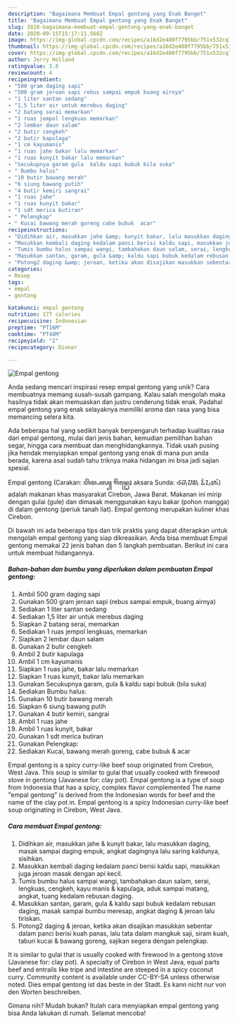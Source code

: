 ```yaml
---
description: "Bagaimana Membuat Empal gentong yang Enak Banget"
title: "Bagaimana Membuat Empal gentong yang Enak Banget"
slug: 3810-bagaimana-membuat-empal-gentong-yang-enak-banget
date: 2020-09-15T15:17:11.568Z
image: https://img-global.cpcdn.com/recipes/a16d2e480f7795bb/751x532cq70/empal-gentong-foto-resep-utama.jpg
thumbnail: https://img-global.cpcdn.com/recipes/a16d2e480f7795bb/751x532cq70/empal-gentong-foto-resep-utama.jpg
cover: https://img-global.cpcdn.com/recipes/a16d2e480f7795bb/751x532cq70/empal-gentong-foto-resep-utama.jpg
author: Jerry Holland
ratingvalue: 3.8
reviewcount: 4
recipeingredient:
- "500 gram daging sapi"
- "500 gram jeroan sapi rebus sampai empuk buang airnya"
- "1 liter santan sedang"
- "1,5 liter air untuk merebus daging"
- "2 batang serai memarkan"
- "1 ruas jempol lengkuas memarkan"
- "2 lembar daun salam"
- "2 butir cengkeh"
- "2 butir kapulaga"
- "1 cm kayumanis"
- "1 ruas jahe bakar lalu memarkan"
- "1 ruas kunyit bakar lalu memarkan"
- "Secukupnya garam gula  kaldu sapi bubuk bila suka"
- " Bumbu halus"
- "10 butir bawang merah"
- "6 siung bawang putih"
- "4 butir kemiri sangrai"
- "1 ruas jahe"
- "1 ruas kunyit bakar"
- "1 sdt merica butiran"
- " Pelengkap"
- " Kucai bawang merah goreng cabe bubuk  acar"
recipeinstructions:
- "Didihkan air, masukkan jahe &amp; kunyit bakar, lalu masukkan daging, masak sampai daging empuk, angkat dagingnya lalu saring kaldunya, sisihkan."
- "Masukkan kembali daging kedalam panci berisi kaldu sapi, masukkan juga jeroan masak dengan api kecil."
- "Tumis bumbu halus sampai wangi, tambahakan daun salam, serai, lengkuas, cengkeh, kayu manis &amp; kapulaga, aduk sampai matang, angkat, tuang kedalam rebusan daging."
- "Masukkan santan, garam, gula &amp; kaldu sapi bubuk kedalam rebusan daging, masak sampai bumbu meresap, angkat daging &amp; jeroan lalu tiriskan."
- "Potong2 daging &amp; jeroan, ketika akan disajikan masukkan sebentar dalam panci berisi kuah panas, lalu tata dalam mangkuk saji, siram kuah, taburi kucai &amp; bawang goreng, sajikan segera dengan pelengkap."
categories:
- Resep
tags:
- empal
- gentong

katakunci: empal gentong 
nutrition: 177 calories
recipecuisine: Indonesian
preptime: "PT16M"
cooktime: "PT48M"
recipeyield: "2"
recipecategory: Dinner

---
```



![Empal gentong](https://img-global.cpcdn.com/recipes/a16d2e480f7795bb/751x532cq70/empal-gentong-foto-resep-utama.jpg)

Anda sedang mencari inspirasi resep empal gentong yang unik? Cara membuatnya memang susah-susah gampang. Kalau salah mengolah maka hasilnya tidak akan memuaskan dan justru cenderung tidak enak. Padahal empal gentong yang enak selayaknya memiliki aroma dan rasa yang bisa memancing selera kita.

Ada beberapa hal yang sedikit banyak berpengaruh terhadap kualitas rasa dari empal gentong, mulai dari jenis bahan, kemudian pemilihan bahan segar, hingga cara membuat dan menghidangkannya. Tidak usah pusing jika hendak menyiapkan empal gentong yang enak di mana pun anda berada, karena asal sudah tahu triknya maka hidangan ini bisa jadi sajian spesial.

Empal gentong (Carakan: ꦲꦼꦩ꧀ꦥꦭ꧀ ꦒꦼꦤ꧀ꦛꦺꦴꦁ aksara Sunda: ᮈᮙ᮪ᮕᮜ᮪ ᮍᮨᮔ᮪ᮒᮧᮀ) adalah makanan khas masyarakat Cirebon, Jawa Barat. Makanan ini mirip dengan gulai (gule) dan dimasak menggunakan kayu bakar (pohon mangga) di dalam gentong (periuk tanah liat). Empal gentong merupakan kuliner khas Cirebon.


Di bawah ini ada beberapa tips dan trik praktis yang dapat diterapkan untuk mengolah empal gentong yang siap dikreasikan. Anda bisa membuat Empal gentong memakai 22 jenis bahan dan 5 langkah pembuatan. Berikut ini cara untuk membuat hidangannya.

<!--inarticleads1-->

##### Bahan-bahan dan bumbu yang diperlukan dalam pembuatan Empal gentong:

1. Ambil 500 gram daging sapi
1. Gunakan 500 gram jeroan sapi (rebus sampai empuk, buang airnya)
1. Sediakan 1 liter santan sedang
1. Sediakan 1,5 liter air untuk merebus daging
1. Siapkan 2 batang serai, memarkan
1. Sediakan 1 ruas jempol lengkuas, memarkan
1. Siapkan 2 lembar daun salam
1. Gunakan 2 butir cengkeh
1. Ambil 2 butir kapulaga
1. Ambil 1 cm kayumanis
1. Siapkan 1 ruas jahe, bakar lalu memarkan
1. Siapkan 1 ruas kunyit, bakar lalu memarkan
1. Gunakan Secukupnya garam, gula &amp; kaldu sapi bubuk (bila suka)
1. Sediakan  Bumbu halus:
1. Gunakan 10 butir bawang merah
1. Siapkan 6 siung bawang putih
1. Gunakan 4 butir kemiri, sangrai
1. Ambil 1 ruas jahe
1. Ambil 1 ruas kunyit, bakar
1. Gunakan 1 sdt merica butiran
1. Gunakan  Pelengkap:
1. Sediakan  Kucai, bawang merah goreng, cabe bubuk &amp; acar


Empal gentong is a spicy curry-like beef soup originated from Cirebon, West Java. This soup is similar to gulai that usually cooked with firewood stove in gentong (Javanese for: clay pot). Empal gentong is a type of soup from Indonesia that has a spicy, complex flavor complemented The name &#34;empal gentong&#34; is derived from the Indonesian words for beef and the name of the clay pot in. Empal gentong is a spicy Indonesian curry-like beef soup originating in Cirebon, West Java. 

<!--inarticleads2-->

##### Cara membuat Empal gentong:

1. Didihkan air, masukkan jahe &amp; kunyit bakar, lalu masukkan daging, masak sampai daging empuk, angkat dagingnya lalu saring kaldunya, sisihkan.
1. Masukkan kembali daging kedalam panci berisi kaldu sapi, masukkan juga jeroan masak dengan api kecil.
1. Tumis bumbu halus sampai wangi, tambahakan daun salam, serai, lengkuas, cengkeh, kayu manis &amp; kapulaga, aduk sampai matang, angkat, tuang kedalam rebusan daging.
1. Masukkan santan, garam, gula &amp; kaldu sapi bubuk kedalam rebusan daging, masak sampai bumbu meresap, angkat daging &amp; jeroan lalu tiriskan.
1. Potong2 daging &amp; jeroan, ketika akan disajikan masukkan sebentar dalam panci berisi kuah panas, lalu tata dalam mangkuk saji, siram kuah, taburi kucai &amp; bawang goreng, sajikan segera dengan pelengkap.


It is similar to gulai that is usually cooked with firewood in a gentong stove (Javanese for: clay pot). A specialty of Cirebon in West Java, equal parts beef and entrails like tripe and intestine are steeped in a spicy coconut curry. Community content is available under CC-BY-SA unless otherwise noted. Dies empal gentong ist das beste in der Stadt. Es kann nicht nur von den Worten beschreiben. 

Gimana nih? Mudah bukan? Itulah cara menyiapkan empal gentong yang bisa Anda lakukan di rumah. Selamat mencoba!
